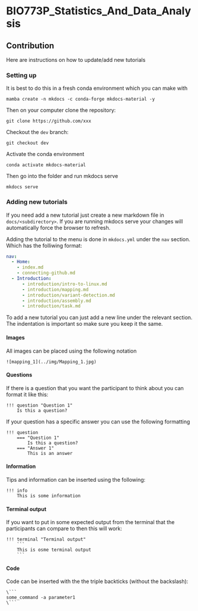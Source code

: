 # BIO773P_Statistics_And_Data_Analysis

## Contribution

Here are instructions on how to update/add new tutorials

### Setting up

It is best to do this in a fresh conda environment which you can make with

```
mamba create -n mkdocs -c conda-forge mkdocs-material -y
```

Then on your computer clone the repository:

```
git clone https://github.com/xxx
```

Checkout the `dev` branch:

```
git checkout dev
```

Activate the conda environment

```
conda activate mkdocs-material
```

Then go into the folder and run mkdocs serve

```
mkdocs serve
```

### Adding new tutorials

If you need add a new tutorial just create a new markdown file in `docs/<subdirectory>`. If you are running mkdocs serve your changes will automatically force the browser to refresh.

Adding the tutorial to the menu is done in `mkdocs.yml` under the `nav` section. Which has the folliwing format:

```yaml
nav:
  - Home: 
    - index.md
    - connecting-github.md
  - Introduction: 
      - introduction/intro-to-linux.md
      - introduction/mapping.md
      - introduction/variant-detection.md
      - introduction/assembly.md
      - introduction/task.md
```

To add a new tutorial you can just add a new line under the relevant section. The indentation is important so make sure you keep it the same.

#### Images

All images can be placed using the following notation

```
![mapping_1](../img/Mapping_1.jpg)
```

#### Questions

If there is a question that you want the participant to think about you can format it like this:

```
!!! question "Question 1"
    Is this a question?
```

If your question has a specific answer you can use the following formatting

```
!!! question
    === "Question 1"
        Is this a question?
    === "Answer 1"
        This is an answer
```

#### Information

Tips and information can be inserted using the following:

```
!!! info
    This is some information
```

#### Terminal output

If you want to put in some expected output from the terminal that the participants can compare to then this will work:

```
!!! terminal "Terminal output"
    ```
    This is osme terminal output
    ```
```
#### Code

Code can be inserted with the the triple backticks (without the backslash):

```
\```
some_command -a parameter1
\```
```


